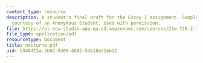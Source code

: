 ```yaml
---
content_type: resource
description: A student's final draft for the Essay I assignment. Sample student essay
  courtesy of an Anonymous Student. Used with permission.
file: https://ol-ocw-studio-app-qa.s3.amazonaws.com/courses/21w-730-2-the-creative-spark-fall-2004/b948415a3b029388469254618e51eb21_nocturne.pdf
file_type: application/pdf
resourcetype: Document
title: nocturne.pdf
uid: b948415a-3b02-9388-4692-54618e51eb21
---
```

